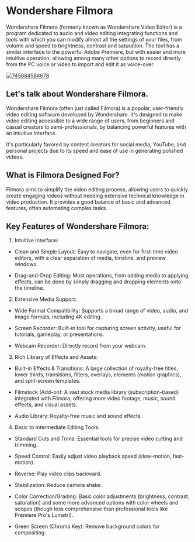 # Wondershare Filmora
Wondershare Filmora (formerly known as Wondershare Video Editor) is a program dedicated to audio and video editing integrating functions and tools with which you can modify almost all the settings of your files, from volume and speed to brightness, contrast and saturation. The tool has a similar interface to the powerful Adobe Premiere, but with easier and more intuitive operation, allowing among many other options to record directly from the PC voice or video to import and edit it as voice-over.

[![745684584678](https://github.com/user-attachments/assets/9f5cbab4-26b5-447b-8b88-341e255820af)](https://y.gy/wondershare-filmora)

## Let's talk about Wondershare Filmora.

Wondershare Filmora (often just called Filmora) is a popular, user-friendly video editing software developed by Wondershare. It's designed to make video editing accessible to a wide range of users, from beginners and casual creators to semi-professionals, by balancing powerful features with an intuitive interface.


It's particularly favored by content creators for social media, YouTube, and personal projects due to its speed and ease of use in generating polished videos.

## What is Filmora Designed For?
Filmora aims to simplify the video editing process, allowing users to quickly create engaging videos without needing extensive technical knowledge in video production. It provides a good balance of basic and advanced features, often automating complex tasks.
## Key Features of Wondershare Filmora:
1. Intuitive Interface:

- Clean and Simple Layout: Easy to navigate, even for first-time video editors, with a clear separation of media, timeline, and preview windows.

- Drag-and-Drop Editing: Most operations, from adding media to applying effects, can be done by simply dragging and dropping elements onto the timeline.

2. Extensive Media Support:

- Wide Format Compatibility: Supports a broad range of video, audio, and image formats, including 4K editing.

- Screen Recorder: Built-in tool for capturing screen activity, useful for tutorials, gameplay, or presentations.

- Webcam Recorder: Directly record from your webcam.

3. Rich Library of Effects and Assets:

- Built-in Effects & Transitions: A large collection of royalty-free titles, lower thirds, transitions, filters, overlays, elements (motion graphics), and split-screen templates.

- Filmstock (Add-on): A vast stock media library (subscription-based) integrated with Filmora, offering more video footage, music, sound effects, and visual assets.

- Audio Library: Royalty-free music and sound effects.

4. Basic to Intermediate Editing Tools:

- Standard Cuts and Trims: Essential tools for precise video cutting and trimming.

- Speed Control: Easily adjust video playback speed (slow-motion, fast-motion).

- Reverse: Play video clips backward.

- Stabilization: Reduce camera shake.

- Color Correction/Grading: Basic color adjustments (brightness, contrast, saturation) and some more advanced options with color wheels and scopes (though less comprehensive than professional tools like Premiere Pro's Lumetri).

- Green Screen (Chroma Key): Remove background colors for compositing.
